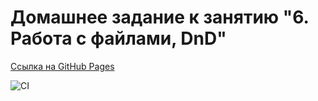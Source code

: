 # Домашнее задание к занятию "6. Работа с файлами, DnD"

[Ссылка на GitHub Pages](https://PoguChampu.github.io/JSTrelloHometask/)


![CI](https://github.com/PoguChampu/JSTrelloHometask/actions/workflows/web.yml/badge.svg)